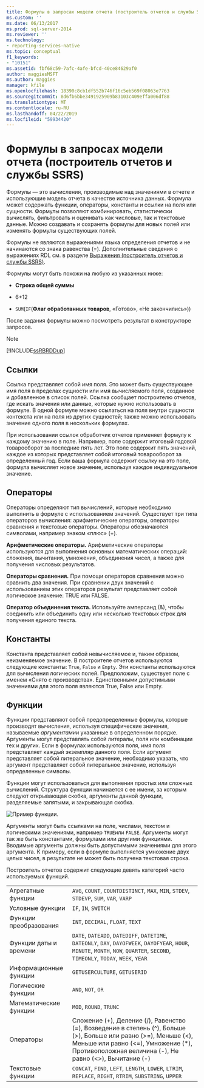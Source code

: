 ```yaml
---
title: Формулы в запросах модели отчета (построитель отчетов и службы SSRS) | Документы Майкрософт
ms.custom: ''
ms.date: 06/13/2017
ms.prod: sql-server-2014
ms.reviewer: ''
ms.technology:
- reporting-services-native
ms.topic: conceptual
f1_keywords:
- "10151"
ms.assetid: fbf68c59-7afc-4afe-bfcd-40ce84629af0
author: maggiesMSFT
ms.author: maggies
manager: kfile
ms.openlocfilehash: 18390c8cb1df552b746f16c5eb569f08063e7763
ms.sourcegitcommit: 8d6fb6bbe3491925909b83103c409effa006df88
ms.translationtype: MT
ms.contentlocale: ru-RU
ms.lasthandoff: 04/22/2019
ms.locfileid: "59934420"
---
```

# <a name="formulas-in-report-model-queries-report-builder-and-ssrs"></a>Формулы в запросах модели отчета (построитель отчетов и службы SSRS)
  Формулы — это вычисления, производимые над значениями в отчете и использующие модель отчета в качестве источника данных. Формула может содержать функции, операторы, константы и ссылки на поля или сущности. Формулы позволяют комбинировать, статистически вычислять, фильтровать и оценивать как числовые, так и текстовые данные. Можно создавать и сохранять формулы для новых полей или изменять формулы существующих полей.  
  
 Формулы не являются выражениями языка определения отчетов и не начинаются со знака равенства (=). Дополнительные сведения о выражениях RDL см. в разделе [Выражения (построитель отчетов и службы SSRS)](expressions-report-builder-and-ssrs.md).  
  
 Формулы могут быть похожи на любую из указанных ниже:  
  
-   **Строка общей суммы**  
  
-   6+12  
  
-   `SUM`(`IF`(**Флаг обработанных товаров**, «Готово», «Не закончились»))  
  
 После задания формулы можно посмотреть результат в конструкторе запросов.  
  
> [!NOTE]  
>  [!INCLUDE[ssRBRDDup](../../includes/ssrbrddup-md.md)]  
  
## <a name="references"></a>Ссылки  
 Ссылка представляет собой имя поля. Это может быть существующее имя поля в пределах сущности или имя вычисляемого поля, созданное и добавленное в список полей. Ссылка сообщает построителю отчетов, где искать значения или данные, которые нужно использовать в формуле. В одной формуле можно ссылаться на поля внутри сущности контекста или на поля из других сущностей; также можно использовать значение одного поля в нескольких формулах.  
  
 При использовании ссылок обработчик отчетов применяет формулу к каждому значению в поле. Например, поле содержит итоговый годовой товарооборот за последние пять лет. Это поле содержит пять значений, каждое из которых представляет собой итоговый товарооборот за определенный год. Если ваша формула содержит ссылку на это поле, формула вычисляет новое значение, используя каждое индивидуальное значение.  
  
## <a name="operators"></a>Операторы  
 Операторы определяют тип вычислений, которые необходимо выполнить в формуле с использованием значений. Существует три типа операторов вычисления: арифметические операторы, операторы сравнения и текстовые операторы. Операторы обозначаются символами, например знаком «плюс» (+).  
  
 **Арифметические операторы.** Арифметические операторы используются для выполнения основных математических операций: сложения, вычитания, умножения, объединения чисел, а также для получения числовых результатов.  
  
 **Операторы сравнения.** При помощи операторов сравнения можно сравнить два значения. При сравнении двух значений с использованием этих операторов результат представляет собой логическое значение: TRUE или FALSE.  
  
 **Оператор объединения текста.** Используйте амперсанд (&), чтобы соединить или объединить одну или несколько текстовых строк для получения единого текста.  
  
##  <a name="Constants"></a> Константы  
 Константа представляет собой невычисляемое и, таким образом, неизменяемое значение. В построителе отчетов используются следующие константы: `True`, `False` и `Empty`. Эти константы используются для вычисления логических полей. Предположим, существует поле с именем «Снято с производства». Единственными допустимыми значениями для этого поля являются True, False или Empty.  
  
##  <a name="Functions"></a> Функции  
 Функции представляют собой предопределенные формулы, которые производят вычисления, используя специфические значения, называемые *аргументами*и указанные в определенном порядке. Аргументы могут представлять собой литералы, поля или комбинации тех и других. Если в формулах используются поля, имя поля представляет каждый экземпляр данного поля. Если аргумент представляет собой литеральное значение, необходимо указать, что аргумент представляет собой литеральное значение, используя определенные символы.  
  
 Функции могут использоваться для выполнения простых или сложных вычислений. Структура функции начинается с ее имени, за которым следуют открывающая скобка, аргументы данной функции, разделяемые запятыми, и закрывающая скобка.  
  
 ![Пример функции.](../media/functionexample.gif "Пример функции.")  
  
 Аргументы могут быть ссылками на поле, числами, текстом и логическими значениями, например `TRUE`или `FALSE`. Аргументы могут так же быть константами, формулами или другими функциями. Вводимые аргументы должны быть допустимыми значениями для этого аргумента. К примеру, если в формуле выполняется умножение двух целых чисел, в результате не может быть получена текстовая строка.  
  
 Построитель отчетов содержит следующие девять категорий часто используемых функций.  
  
|||  
|-|-|  
|Агрегатные функции|`AVG`, `COUNT`, `COUNTDISTINCT`, `MAX`, `MIN`, `STDEV`, `STDEVP`, `SUM`, `VAR`, `VARP`|  
|Условные функции|`IF`, `IN`, `SWITCH`|  
|Функции преобразования|`INT`, `DECIMAL`, `FLOAT`, `TEXT`|  
|Функции даты и времени|`DATE`, `DATEADD`, `DATEDIFF`, `DATETIME`, `DATEONLY`, `DAY`, `DAYOFWEEK`, `DAYOFYEAR`, `HOUR`, `MINUTE`, `MONTH`, `NOW`, `QUARTER`, `SECOND`, `TIMEONLY`, `TODAY`, `WEEK`, `YEAR`|  
|Информационные функции|`GETUSERCULTURE`, `GETUSERID`|  
|Логические функции|`AND`, `NOT`, `OR`|  
|Математические функции|`MOD`, `ROUND`, `TRUNC`|  
|Операторы|Сложение (+), Деление (/), Равенство (=), Возведение в степень (^), Больше (>), Больше или равно (>=), Меньше (<), Меньше или равно (<=), Умножение (*), Противоположная величина (-), Не равно (<>), Вычитание (-)|  
|Текстовые функции|`CONCAT`, `FIND`, `LEFT`, `LENGTH`, `LOWER`, `LTRIM`, `REPLACE`, `RIGHT`, `RTRIM`, `SUBSTRING`, `UPPER`|  
  
  
